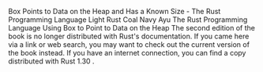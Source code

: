 Box<T> Points to Data on the Heap and Has a Known Size - The Rust Programming Language
Light
Rust
Coal
Navy
Ayu
The Rust Programming Language
Using
Box<T>
to Point to Data on the Heap
The second edition of the book is no longer distributed with Rust's documentation.
If you came here via a link or web search, you may want to check out
the current
version of the book
instead.
If you have an internet connection, you can
find a copy distributed with
Rust
1.30
.